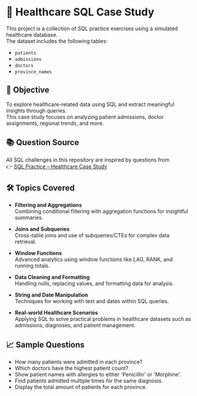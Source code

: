 # 🏥 Healthcare SQL Case Study

This project is a collection of SQL practice exercises using a simulated healthcare database.  
The dataset includes the following tables:

- `patients`
- `admissions`
- `doctors`
- `province_names`

## 📌 Objective
To explore healthcare-related data using SQL and extract meaningful insights through queries.  
This case study focuses on analyzing patient admissions, doctor assignments, regional trends, and more.

## 📚 Question Source
All SQL challenges in this repository are inspired by questions from  
👉 [SQL Practice – Healthcare Case Study](https://www.sql-practice.com)

## 🛠️ Topics Covered

- **Filtering and Aggregations**  
  Combining conditional filtering with aggregation functions for insightful summaries.

- **Joins and Subqueries**  
  Cross-table joins and use of subqueries/CTEs for complex data retrieval.

- **Window Functions**  
  Advanced analytics using window functions like LAG, RANK, and running totals.

- **Data Cleaning and Formatting**  
  Handling nulls, replacing values, and formatting data for analysis.

- **String and Date Manipulation**  
  Techniques for working with text and dates within SQL queries.

- **Real-world Healthcare Scenarios**  
  Applying SQL to solve practical problems in healthcare datasets such as admissions, diagnoses, and patient management.


## 📈 Sample Questions

- How many patients were admitted in each province?
- Which doctors have the highest patient count?
- Show patient names with allergies to either 'Penicillin' or 'Morphine'.
- Find patients admitted multiple times for the same diagnosis.
- Display the total amount of patients for each province.
